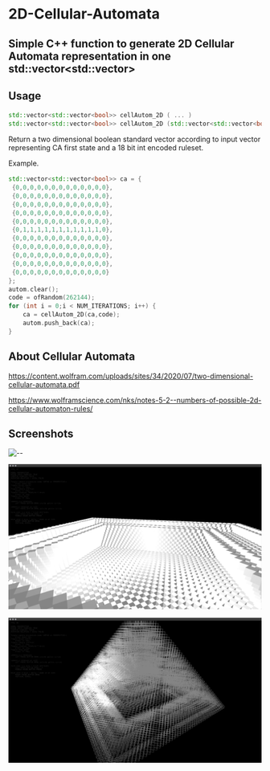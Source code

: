 # 2D-Cellular-Automata

## Simple C++ function to generate 2D Cellular Automata representation in one std::vector<std::vector<bool>>

## Usage

```source.c++
std::vector<std::vector<bool>> cellAutom_2D ( ... )
std::vector<std::vector<bool>> cellAutom_2D (std::vector<std::vector<bool>> input, int ruleset )
```
Return a two dimensional boolean standard vector according to input vector representing CA first state and a 18 bit int encoded ruleset.

Example.

``` source.c++
std::vector<std::vector<bool>> ca = {
 {0,0,0,0,0,0,0,0,0,0,0,0,0},
 {0,0,0,0,0,0,0,0,0,0,0,0,0},
 {0,0,0,0,0,0,0,0,0,0,0,0,0},
 {0,0,0,0,0,0,0,0,0,0,0,0,0},
 {0,0,0,0,0,0,0,0,0,0,0,0,0},
 {0,1,1,1,1,1,1,1,1,1,1,1,0},
 {0,0,0,0,0,0,0,0,0,0,0,0,0},
 {0,0,0,0,0,0,0,0,0,0,0,0,0},
 {0,0,0,0,0,0,0,0,0,0,0,0,0},
 {0,0,0,0,0,0,0,0,0,0,0,0,0}, 
 {0,0,0,0,0,0,0,0,0,0,0,0,0}
};
autom.clear();
code = ofRandom(262144);
for (int i = 0;i < NUM_ITERATIONS; i++) {
    ca = cellAutom_2D(ca,code);
    autom.push_back(ca);
}
```

## About Cellular Automata

<https://content.wolfram.com/uploads/sites/34/2020/07/two-dimensional-cellular-automata.pdf>

<https://www.wolframscience.com/nks/notes-5-2--numbers-of-possible-2d-cellular-automaton-rules/>

## Screenshots

![--](https://github.com/unexCoder/2D-Cellular-Automata/blob/main/screenshot/Screen%20Shot%202020-06-25%20at%2015.21.16.png)

![--](https://github.com/unexCoder/2D-Cellular-Automata/blob/main/screenshot/Screen%20Shot%202020-06-25%20at%2015.21.38.png)

![--](https://github.com/unexCoder/2D-Cellular-Automata/blob/main/screenshot/Screen%20Shot%202020-06-25%20at%2015.23.16.png)




